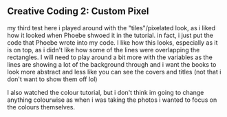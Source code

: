## Creative Coding 2: Custom Pixel

my third test
here i played around with the "tiles"/pixelated look, as i liked how it looked when Phoebe shwoed it in the tutorial. in fact, i just put the code that Phoebe wrote into my code. I like how this looks, especially as it is on top, as i didn't like how some of the lines were overlapping the rectangles.
I will need to play around a bit more with the variables as the lines are showing a lot of the background through and i want the books to look more abstract and less like you can see the covers and titles (not that i don't want to show them off lol)

I also watched the colour tutorial, but i don't think im going to change anything colourwise as when i was taking the photos i wanted to focus on the colours themselves. 
